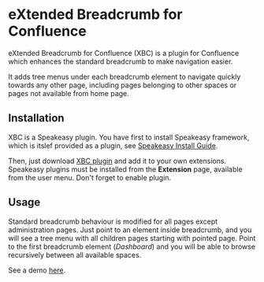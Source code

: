 # eXtended Breadcrumb for Confluence
eXtended Breadcrumb for Confluence (XBC) is a plugin for Confluence which enhances the standard breadcrumb to make navigation easier.

It adds tree menus under each breadcrumb element to navigate quickly towards any other page, including pages belonging to other spaces or pages not available from home page.

## Installation
XBC is a Speakeasy plugin. You have first to install Speakeasy framework, which is itslef provided as a plugin, see [Speakeasy Install Guide](http://confluence.atlassian.com/display/DEVNET/Speakeasy+Install+Guide).

Then, just download [XBC plugin](https://github.com/downloads/syllant/confluence-xbc-speakeasy-1.0.0.jar) and add it to your own extensions. Speakeasy plugins must be installed from the **Extension** page, available from the user menu. Don't forget to enable plugin.
 
## Usage
Standard breadcrumb behaviour is modified for all pages except administration pages. Just point to an element inside breadcrumb, and you will see a tree menu with all children pages starting with pointed page. Point to the first breadcrumb element (*Dashboard*) and you will be able to browse recursively between all available spaces.

See a demo [here](http://www.youtube.com/watch?v=3CwLBUMk0cw).